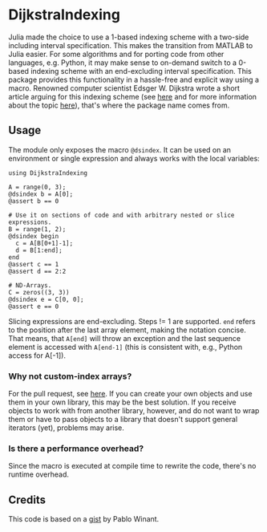 # DijkstraIndexing

Julia made the choice to use a 1-based indexing scheme with a two-side
including interval specification. This makes the transition from MATLAB to Julia easier.
For some algorithms and for porting code from other languages, e.g. Python,
it may make sense to on-demand switch to a 0-based indexing scheme with an
end-excluding interval specification. This package provides
this functionality in a hassle-free and explicit way using a macro.
Renowned computer scientist Edsger W. Dijkstra wrote a short article
arguing for this indexing scheme
(see
[here](http://www.cs.utexas.edu/users/EWD/transcriptions/EWD08xx/EWD831.html)
and for more information about the
topic [here](https://en.wikipedia.org/wiki/Zero-based_numbering)), that's where
the package name comes from.

## Usage

The module only exposes the macro `@dsindex`. It can be used on an environment
or single expression and always works with the local variables:

```
using DijkstraIndexing

A = range(0, 3);
@dsindex b = A[0];
@assert b == 0

# Use it on sections of code and with arbitrary nested or slice expressions.
B = range(1, 2);
@dsindex begin
  c = A[B[0+1]-1];
  d = B[1:end];
end
@assert c == 1
@assert d == 2:2

# ND-Arrays.
C = zeros((3, 3))
@dsindex e = C[0, 0];
@assert e == 0
```

Slicing expressions are end-excluding.
Steps != 1 are supported. `end` refers to the position after the last array
element, making the notation concise. That means, that `A[end]` will throw an
exception and the last sequence element is accessed with `A[end-1]` (this is
consistent with, e.g., Python access for A[-1]).

### Why not custom-index arrays?

For the pull request, see [here](https://github.com/JuliaLang/julia/pull/16260). If you can
create your own objects and use them in your own library, this may be the best
solution. If you receive objects to work with from another library, however, and do
not want to wrap them or have to pass objects to a library that doesn't support
general iterators (yet), problems may arise.

### Is there a performance overhead?

Since the macro is executed at compile time to rewrite the code, there's no
runtime overhead.

## Credits

This code is based on a [gist](https://gist.github.com/albop/7525675) by Pablo
Winant.
